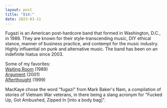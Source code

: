 ```yaml
---
layout: post
title: "814:"
date: 2023-03-11
---
```


Fugazi is an American post-hardcore band that formed in Washington, D.C., in 1986\. They are known for their style-transcending music, DIY ethical stance, manner of business practice, and contempt for the music industry. Highly influential on punk and alternative music. The band has been on an indefinite hiatus since 2003\.

Some of my favorites:  
[Waiting Room](https://youtu.be/C3LXkdpHNOQ) (1989)  
[Argument](https://youtu.be/gJ5tgQFbBrk) (2001)  
[Afterthought](https://youtu.be/p5Wl9RbbnOU) (1999)

MacKaye chose the word "fugazi" from Mark Baker's Nam, a compilation of stories of Vietnam War veterans, in there being a slang acronym for "Fucked Up, Got Ambushed, Zipped In \[into a body bag\]".
